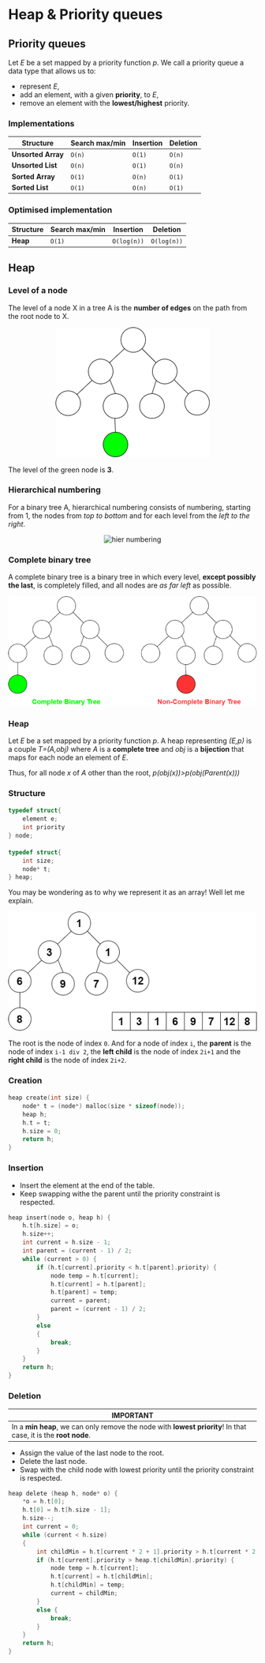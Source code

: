 # Heap & Priority queues

## Priority queues

Let *E* be a set mapped by a priority function *p*. We call a priority queue a data type that allows us to:
* represent *E*,
* add an element, with a given __priority__, to *E*,
* remove an element with the __lowest/highest__ priority.

### Implementations

| Structure          | Search max/min | Insertion | Deletion |
| ------------------ | -------------- | --------- | -------- |
| __Unsorted Array__ | ``O(n)``       | ``O(1)``  | ``O(n)`` |
| __Unsorted List__  | ``O(n)``       | ``O(1)``  | ``O(n)`` |
| __Sorted Array__   | ``O(1)``       | ``O(n)``  | ``O(1)`` |
| __Sorted List__    | ``O(1)``       | ``O(n)``  | ``O(1)`` |

### Optimised implementation

| Structure | Search max/min | Insertion     | Deletion      |
| --------- | -------------- | ------------- | ------------- |
| __Heap__  | ``O(1)``       | ``O(log(n))`` | ``O(log(n))`` |

## Heap

### Level of a node

The level of a node X in a tree A is the __number of edges__ on the path from the root node to X.

<p align="center">
  <img src="assets/node_level.png" alt="level node" />
</p>

The level of the green node is __3__.

### Hierarchical numbering

For a binary tree A, hierarchical numbering consists of numbering, starting from 1, the nodes from *top to bottom* and for each level from the *left to the right*.

<p align="center">
  <img src="/assets/hier_numbering.png" alt="hier numbering" />
</p>

### Complete binary tree

A complete binary tree is a binary tree in which every level, __except possibly the last__, is completely filled, and all nodes are *as far left* as possible.

<p align="center">
  <img src="assets/complete_tree.png" alt="complete" />
</p>

### Heap

Let *E* be a set mapped by a priority function *p*. A heap representing *(E,p)* is a couple *T=(A,obj)* where *A* is a __complete tree__ and *obj*  is a **bijection** that maps for each node an element of *E*.
<br>

Thus, for all node *x* of *A* other than the root, *p(obj(x))>p(obj(Parent(x)))*

### Structure
``` c
typedef struct{
    element e;
    int priority
} node;

typedef struct{
    int size;
    node* t;
} heap;
```
You may be wondering as to why we represent it as an array! Well let me explain.

<p align="center">
  <img src="./assets/array.png" alt="array" />
</p>

The root is the node of index ``0``. And for a node of index ``i``, the **parent** is the node of index ``i-1 div 2``, the **left child** is the node of index ``2i+1`` and the **right child** is the node of index ``2i+2``.

### Creation

``` c
heap create(int size) {
	node* t = (node*) malloc(size * sizeof(node));
	heap h;
	h.t = t;
	h.size = 0;
	return h;
}
```

### Insertion

* Insert the element at the end of the table.
* Keep swapping withe the parent until the priority constraint is respected.
  
``` c
heap insert(node o, heap h) {
	h.t[h.size] = o;
	h.size++;
	int current = h.size - 1;
	int parent = (current - 1) / 2;
	while (current > 0) {
		if (h.t[current].priority < h.t[parent].priority) {
			node temp = h.t[current];
			h.t[current] = h.t[parent];
			h.t[parent] = temp;
			current = parent;
			parent = (current - 1) / 2;
		}
		else
		{
			break;
		}
	}
	return h;
}
```

### Deletion

| IMPORTANT                                                                                                       |
| --------------------------------------------------------------------------------------------------------------- |
| In a __min heap__, we can only remove the node with __lowest priority__! In that case, it is the __root node__. |

* Assign the value of the last node to the root.
* Delete the last node.
* Swap with the child node with lowest priority until the priority constraint is respected.
  
``` c
heap delete (heap h, node* o) {
	*o = h.t[0];
	h.t[0] = h.t[h.size - 1];
	h.size--;
	int current = 0;
	while (current < h.size)
	{
		int childMin = h.t[current * 2 + 1].priority > h.t[current * 2 + 2].priority ? current * 2 + 2 : current * 2 + 1;
		if (h.t[current].priority > heap.t[childMin].priority) {
			node temp = h.t[current];
			h.t[current] = h.t[childMin];
			h.t[childMin] = temp;
			current = childMin;
		}
		else {
			break;
		}
	}
	return h;
}
```
